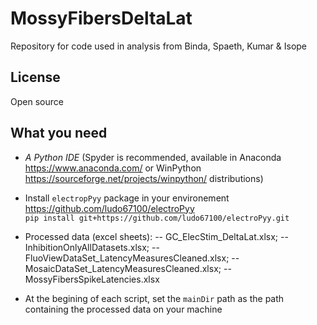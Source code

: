 # MossyFibersDeltaLat
Repository for code used in analysis from Binda, Spaeth, Kumar &amp; Isope

## License 
Open source 

## What you need
- *A Python IDE* (Spyder is recommended, available in Anaconda https://www.anaconda.com/ or WinPython https://sourceforge.net/projects/winpython/ distributions)  

- Install ```electropPyy``` package in your environement https://github.com/ludo67100/electroPyy           
```pip install git+https://github.com/ludo67100/electroPyy.git```

- Processed data (excel sheets): 
-- GC_ElecStim_DeltaLat.xlsx; 
-- InhibitionOnlyAllDatasets.xlsx; 
-- FluoViewDataSet_LatencyMeasuresCleaned.xlsx; 
-- MosaicDataSet_LatencyMeasuresCleaned.xlsx; 
-- MossyFibersSpikeLatencies.xlsx
  
- At the begining of each script, set the ```mainDir``` path as the path containing the processed data on your machine 
